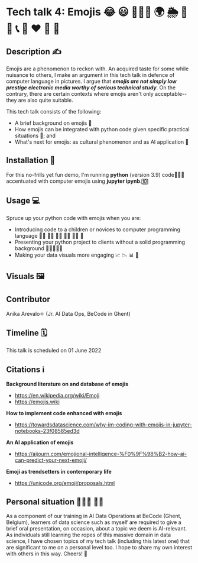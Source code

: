 # Tech talk 4: Emojis 😂 😃 🧘🏻‍♂️ 🌍 🌦️ 🍞 🚗 📞 🎉 ❤️ 🍆 🏁


## Description ✍️ 
Emojis are a phenomenon to reckon with. An acquired taste for some while nuisance to others, I make an argument in this tech talk in defence of computer language in pictures. I argue that ***emojis are not simply low prestige electronic media worthy of serious technical study***. On the contrary, there are certain contexts where emojis aren't only acceptable--they are also quite suitable. 

This tech talk consists of the following:
- A brief background on emojis 📖
- How emojis can be integrated with python code given specific practical situations 🤔; and   
- What's next for emojis: as cultural phenomenon and as AI application 🔮

## Installation 🔌
For this no-frills yet fun demo, I'm running **python** (version 3.9) code🐍👩‍💻  accentuated with computer emojis using **jupyter ipynb**.🔟 

## Usage 💻 
Spruce up your python code with emojis when you are:
- Introducing code to a children or novices to computer programming language 🧒🏻 🧒🏼 🧒🏽 🧒🏾 🧒🏿 🧒
- Presenting your python project to clients without a solid programming background 👮👷👸💂‍♂️
- Making your data visuals more engaging 📈 📉 📊 🤩


## Visuals 🖼️


## Contributor
Anika Arevalo⚛️ (Jr. AI Data Ops, BeCode in Ghent)

## Timeline 🗓
This talk is scheduled on 01 June 2022 

## Citations ℹ️
**Background literature on and database of emojis**
- https://en.wikipedia.org/wiki/Emoji
- https://emojis.wiki

**How to implement code enhanced with emojis**
- https://towardsdatascience.com/why-im-coding-with-emojis-in-jupyter-notebooks-23f08585ed3d

**An AI application of emojis**
- https://aijourn.com/emojional-intelligence-%F0%9F%98%B2-how-ai-can-predict-your-next-emoji/

**Emoji as trendsetters in contemporary life**
- https://unicode.org/emoji/proposals.html

## Personal situation 👩🏻‍🏫 👨‍🏫
As a component of our training in AI Data Operations at BeCode (Ghent, Belgium), learners of data science such as myself are required to give a brief oral presentation, on occasion, about a topic we deem is AI-relevant. As individuals still learning the ropes of this massive domain in data science, I have chosen topics of my tech talk (including this latest one) that are significant to me on a personal level too. I hope to share my own interest with others in this way. Cheers! 🥂
